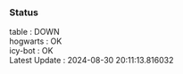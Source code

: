 ### Status


table : DOWN  
hogwarts : OK  
icy-bot : OK  
Latest Update : 2024-08-30 20:11:13.816032
